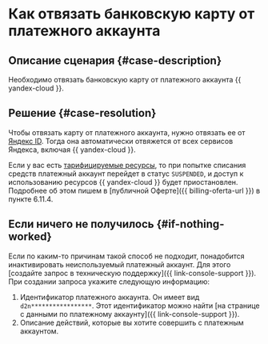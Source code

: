 # Как отвязать банковскую карту от платежного аккаунта


## Описание сценария {#case-description}

Необходимо отвязать банковскую карту от платежного аккаунта {{ yandex-cloud }}.

## Решение {#case-resolution}

Чтобы отвязать карту от платежного аккаунта, нужно отвязать ее от [Яндекс ID](https://id.yandex.ru/). Тогда она автоматически отвяжется от всех сервисов Яндекса, включая {{ yandex-cloud }}.

Если у вас есть [тарифицируемые ресурсы](../../../billing/operations/check-charges.md), то при попытке списания средств платежный аккаунт перейдет в статус `SUSPENDED`, и доступ к использованию ресурсов {{ yandex-cloud }} будет приостановлен. Подробнее об этом пишем в [публичной Оферте]({{ billing-oferta-url }}) в пункте 6.11.4. 

## Если ничего не получилось {#if-nothing-worked}

Если по каким-то причинам такой способ не подходит, понадобится инактивировать неиспользуемый платежный аккаунт. Для этого [создайте запрос в техническую поддержку]({{ link-console-support }}). При создании запроса укажите следующую информацию:

1. Идентификатор платежного аккаунта. Он имеет вид `d2n*****************`. Этот идентификатор можно найти [на странице с данными по платежному аккаунту]({{ link-console-support }}).
1. Описание действий, которые вы хотите совершить с платежным аккаунтом.
